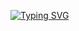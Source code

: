 [![Typing SVG](https://readme-typing-svg.demolab.com/?lines=Hello+,+I`m+studying+a+Graphics+Programming )](https://git.io/typing-svg)
